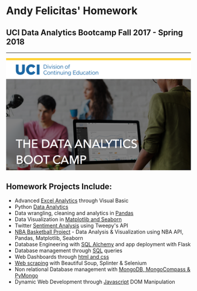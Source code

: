 
# Andy Felicitas' Homework 
## UCI Data Analytics Bootcamp Fall 2017 - Spring 2018

<hr>

![UCI](Images/uci3.png)

## Homework Projects Include:

* Advanced [Excel Analytics](https://github.com/ABFdata/Homework/tree/master/ExcelVisualBasic) through Visual Basic 
* Python [Data Analytics](https://github.com/ABFdata/Homework/tree/master/PyChallenge)
* Data wrangling, cleaning and analytics in [Pandas](https://github.com/ABFdata/Homework/tree/master/HeroesofPymoli)
* Data Visualization in [Matplotlib and Seaborn](https://github.com/ABFdata/Homework/tree/master/Pyber)
* Twitter [Sentiment Analysis](https://github.com/ABFdata/Homework/tree/master/NewsMood) using Tweepy's API
* [NBA Basketball Project](https://github.com/lyniguez/Basketball-Project) - Data Analysis & Visualization using NBA API, Pandas, Matplotlib, Seaborn
* Database Engineering with [SQL Alchemy](https://github.com/ABFdata/Homework/tree/master/Squelize) and app deployment with Flask
* Database management through [SQL](https://github.com/ABFdata/Homework/tree/master/SQL) queries
* Web Dashboards through [html and css](https://github.com/ABFdata/ABFdashboard)
* [Web scraping](https://github.com/ABFdata/Homework/tree/master/Mars) with Beautiful Soup, Splinter & Selenium
* Non relational Database management with [MongoDB, MongoCompass & PyMongo](https://github.com/ABFdata/Homework/tree/master/Mars)
* Dynamic Web Development through [Javascript](https://github.com/ABFdata/Homework/tree/master/DynamicTable) DOM Manipulation


```python

```
